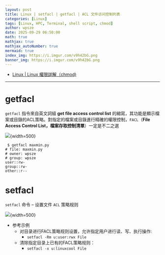 ```yaml
---
layout: post
title: Linux | setfacl | getfacl | ACL 文件访问控制列表
categories: [Linux]
tags: [Linux, HPC, Terminal, shell script, chmod]
author: wpsze
date: 2025-09-29 06:50:00
math: true
mathjax: true
mathjax_autoNumber: true
mermaid: true
index_img: https://i.imgur.com/v9h42bG.png
banner_img: https://i.imgur.com/v9h42bG.png
---
```


- [Linux | Linux 權限詳解（chmod)](https://waipangsze.github.io/2025/05/14/Linux-chmod/)

---

# getfacl

`getfacl` 指令來自英文詞組 **get file access control list** 的縮寫，其功能是顯示檔案或目錄的ACL策略。對指定的檔案或目錄進行精確的權限控制，`FACL`（**File Access Control List，檔案存取控制清單**）一定是不二之選

![](https://i.imgur.com/sRq87WX.png){width=500}

```console
 $ getfacl maxmin.py
# file: maxmin.py
# owner: wpsze
# group: wpsze
user::rw-
group::rw-
other::r--
```

# setfacl

`setfacl` 命令 – 设置文件 `ACL` 策略规则

![](https://i.imgur.com/IQnDFUA.png){width=500}

- 参考示例 
  - 对目录进行FACL策略规则设置，允许指定用户进行读、写、执行操作:
    - `setfacl -Rm u:user:rwx File`
  - 清除指定目录上已有的FACL策略规则：
    - `setfacl -x u:linuxcool File`




